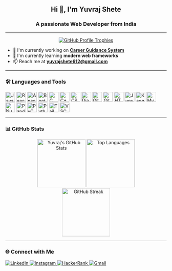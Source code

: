 <h2 align="center">Hi 👋, I'm Yuvraj Shete</h2>
<h3 align="center">A passionate Web Developer from India</h3>

---

<p align="center">
  <a href="https://github.com/ryo-ma/github-profile-trophy">
    <img src="https://github-profile-trophy.vercel.app/?username=yuvrajshete05&theme=gruvbox&row=1&column=7" alt="GitHub Profile Trophies" />
  </a>
</p>

- 🔭 I'm currently working on **[Career Guidance System](https://career-guidance-system-6.onrender.com)**
- 🌱 I'm currently learning **modern web frameworks**
- 📫 Reach me at **yuvrajshete612@gmail.com**

---

### 🛠️ Languages and Tools

<p align="left">
  <img src="https://cdn.jsdelivr.net/gh/devicons/devicon/icons/javascript/javascript-original.svg" height="30" alt="JavaScript" title="JavaScript" />
  <img src="https://cdn.jsdelivr.net/gh/devicons/devicon/icons/react/react-original.svg" height="30" alt="React" title="React" />
  <img src="https://cdn.jsdelivr.net/gh/devicons/devicon/icons/anaconda/anaconda-original.svg" height="30" alt="Anaconda" title="Anaconda" />
  <img src="https://cdn.jsdelivr.net/gh/devicons/devicon/icons/bootstrap/bootstrap-original.svg" height="30" alt="Bootstrap" title="Bootstrap" />
  <img src="https://cdn.jsdelivr.net/gh/devicons/devicon/icons/c/c-original.svg" height="30" alt="C" title="C" />
  <img src="https://cdn.jsdelivr.net/gh/devicons/devicon/icons/cplusplus/cplusplus-original.svg" height="30" alt="C++" title="C++" />
  <img src="https://cdn.jsdelivr.net/gh/devicons/devicon/icons/css3/css3-original.svg" height="30" alt="CSS3" title="CSS3" />
  <img src="https://cdn.jsdelivr.net/gh/devicons/devicon/icons/django/django-plain.svg" height="30" alt="Django" title="Django" />
  <img src="https://cdn.jsdelivr.net/gh/devicons/devicon/icons/git/git-original.svg" height="30" alt="Git" title="Git" />
  <img src="https://cdn.jsdelivr.net/gh/devicons/devicon/icons/github/github-original.svg" height="30" alt="GitHub" title="GitHub" />
  <img src="https://cdn.jsdelivr.net/gh/devicons/devicon/icons/html5/html5-original.svg" height="30" alt="HTML5" title="HTML5" />
  <img src="https://cdn.jsdelivr.net/gh/devicons/devicon/icons/jupyter/jupyter-original.svg" height="30" alt="Jupyter" title="Jupyter" />
  <img src="https://cdn.jsdelivr.net/gh/devicons/devicon/icons/kaggle/kaggle-original.svg" height="30" alt="Kaggle" title="Kaggle" />
  <img src="https://cdn.jsdelivr.net/gh/devicons/devicon/icons/mysql/mysql-original.svg" height="30" alt="MySQL" title="MySQL" />
  <img src="https://cdn.jsdelivr.net/gh/devicons/devicon/icons/numpy/numpy-original.svg" height="30" alt="NumPy" title="NumPy" />
  <img src="https://cdn.jsdelivr.net/gh/devicons/devicon/icons/pandas/pandas-original.svg" height="30" alt="Pandas" title="Pandas" />
  <img src="https://cdn.jsdelivr.net/gh/devicons/devicon/icons/pycharm/pycharm-original.svg" height="30" alt="PyCharm" title="PyCharm" />
  <img src="https://cdn.jsdelivr.net/gh/devicons/devicon/icons/python/python-original.svg" height="30" alt="Python" title="Python" />
  <img src="https://cdn.jsdelivr.net/gh/devicons/devicon/icons/tailwindcss/tailwindcss-original-wordmark.svg" height="30" alt="TailwindCSS" title="TailwindCSS" />
  <img src="https://cdn.jsdelivr.net/gh/devicons/devicon/icons/vscode/vscode-original.svg" height="30" alt="VSCode" title="VSCode" />
</p>

---

### 📊 GitHub Stats

<div align="center">
  <img src="https://github-readme-stats.vercel.app/api?username=yuvrajshete05&show_icons=true&theme=dracula&hide_border=false&include_all_commits=true&count_private=true&line_height=25" height="150" alt="Yuvraj's GitHub Stats" />
  <img src="https://github-readme-stats.vercel.app/api/top-langs/?username=yuvrajshete05&layout=compact&theme=dracula&hide_border=false" height="150" alt="Top Languages" />
</div>

<div align="center">
  <img src="https://streak-stats.demolab.com?user=yuvrajshete05&theme=dracula&hide_border=false&border_radius=5" height="150" alt="GitHub Streak" />
</div>

---

### 🌐 Connect with Me

<p align="left">
  <a href="https://linkedin.com/in/yuvraj-shete-97167b32b" target="_blank">
    <img src="https://img.shields.io/badge/LinkedIn-0077B5?style=for-the-badge&logo=linkedin&logoColor=white" alt="LinkedIn" />
  </a>
  <a href="https://instagram.com/yuvraajj._s" target="_blank">
    <img src="https://img.shields.io/badge/Instagram-E4405F?style=for-the-badge&logo=instagram&logoColor=white" alt="Instagram" />
  </a>
  <a href="https://www.hackerrank.com/yuvrajshete05" target="_blank">
    <img src="https://img.shields.io/badge/HackerRank-2EC866?style=for-the-badge&logo=HackerRank&logoColor=white" alt="HackerRank" />
  </a>
  <a href="mailto:yuvrajshete612@gmail.com" target="_blank">
    <img src="https://img.shields.io/badge/Gmail-D14836?style=for-the-badge&logo=gmail&logoColor=white" alt="Gmail" />
  </a>
</p>
